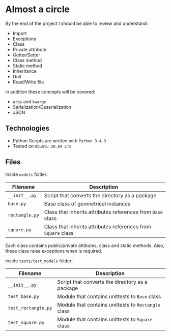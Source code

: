 # Almost a circle

By the end of the project I should be able to review and understand:

* Import
* Exceptions
* Class
* Private attribute
* Getter/Setter
* Class method
* Static method
* Inheritance
* Unit
* Read/Write file

in addition these concepts will be covered:

* `args` and `kwargs`
* Serialization/Deserialization
* JSON

## Technologies

* Python Scripts are written with `Python 3.4.3`
* Tested on `Ubuntu 20.04 LTS`

## Files

Inside `models` folder:

| Filename | Description |
| -------- | ----------- |
| `__init__.py` | Script that converts the directory as a package |
| `base.py` | Base class of geometrical instances |
| `rectangle.py` | Class that inherits attributes references from `Base` class |
| `square.py` | Class that inherits attributes references from `Square` class |

Each class contains public/private attibutes, class and static methods. Also, these class raise exceptions when is required.

Inside `tests/test_models` folder:

| Filename | Description |
| -------- | ----------- |
| `__init__.py` | Script that converts the directory as a package |
| `test_base.py` | Module that contains unittests to `Base` class |
| `test_rectangle.py` | Module that contains unittests to `Rectangle` class |
| `test_square.py` | Module that contains unittests to `Square` class |
